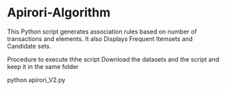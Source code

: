 # Apirori-Algorithm
This Python script generates association rules based on number of transactions and elements.
It also Displays Frequent Itemsets and Candidate sets.

Procedure to execute thhe script
Download the datasets and the script and keep it in the same folder

python apirori_V2.py

